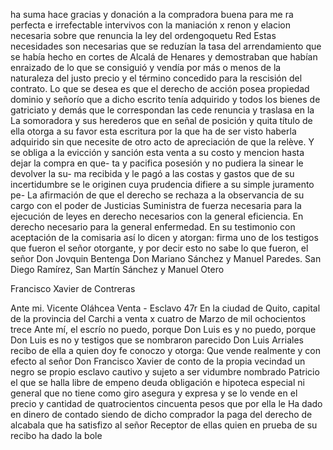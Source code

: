 ha suma hace gracias y donación a la compradora buena para me
ra perfecta e irrefectable intervivos con la maniación x renon
y elacion necesaria sobre que renuncia la ley del ordengoquetu Red
Estas necesidades son necesarias que se reduzían la tasa del arrendamiento que se había hecho en cortes de Alcalá de Henares y demostraban que habían enraizado de lo que se consiguió y vendía por más o menos de la naturaleza del justo precio y el término concedido para la rescisión del contrato.
Lo que se desea es que el derecho de acción posea propiedad dominio y señorío que a dicho escrito tenía adquirido y todos los bienes de gatriciato y demás que le correspondan las cede renuncia y traslasa en la
La somoradora y sus herederos que en señal de posición y quita título de ella otorga a su favor esta escritura por la que ha de ser visto haberla adquirido sin que necesite de otro acto de apreciación de que la relève. Y se obliga a la evicción y sanción
esta venta a su costo y mencion hasta dejar la compra en que- ta y pacifica posesión y no pudiera la sinear le devolver la su- ma recibida y le pagó a las costas y gastos que de su incertidumbre se le originen cuya prudencia difiere a su simple juramento pe-
La afirmación de que el derecho se rechaza a la observancia de su cargo con el poder de Justicias Suministra de fuerza necesaria para la ejecución de leyes en derecho necesarios con la general eficiencia.
En derecho necesario para la general enfermedad. En su testimonio con aceptación de la comisaria así lo dicen y atorgan: firma uno de los testigos que fueron el señor otorgante, y por decir esto no sabe lo que fueron, el señor Don Jovquin Bentenga Don Mariano Sánchez y Manuel Paredes.
San Diego Ramírez, San Martín Sánchez y Manuel Otero

Francisco Xavier de Contreras

Ante mi. Vicente Oláhcea
Venta - Esclavo
47r En la ciudad de Quito, capital de la provincia del Carchi a venta
x cuatro de Marzo de mil ochocientos trece
Ante mí, el escrío
no puedo, porque Don Luis es
y no puedo, porque Don Luis es
no y testigos que se nombraron parecido Don Luis Arriales recibo de ella a quien doy fe conoczo y otorga: Que vende realmente y con efecto al señor Don Francisco Xavier de conto de la propia vecindad un negro se propio esclavo cautivo y sujeto a ser
vidumbre nombrado Patricio el que se halla libre de empeno
deuda obligación e hipoteca especial ni general que no tiene
como giro asegura y expresa y se lo vende en el precio
y cantidad de quatrocientos cincuenta pesos que por ella
le
Ha dado en dinero de contado siendo de dicho comprador la paga del derecho de alcabala que ha satisfizo al señor Receptor de ellas quien en prueba de su recibo ha dado la bole